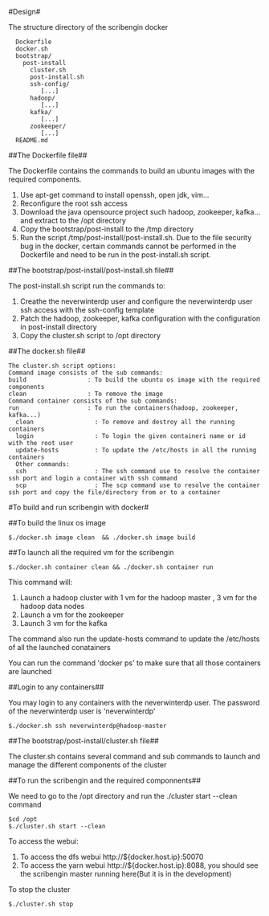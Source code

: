#Design#

The structure directory of the scribengin docker

````
  Dockerfile 
  docker.sh
  bootstrap/
    post-install
      cluster.sh      
      post-install.sh 
      ssh-config/
         [...]
      hadoop/     
         [...]
      kafka/           
         [...]
      zookeeper/
         [...]
  README.md 
````

##The Dockerfile file##

The Dockerfile contains the commands to build an ubuntu images with the required components.

1. Use apt-get command to install  openssh, open jdk, vim... 
2. Reconfigure the root ssh access
3. Download the java opensource project such hadoop, zookeeper, kafka... and extract to the /opt directory
4. Copy the bootstrap/post-install to the /tmp directory
5. Run the script /tmp/post-install/post-install.sh. Due to the file security bug in the docker, certain commands cannot be performed in the Dockerfile and need to be run in the post-install.sh script.

##The bootstrap/post-install/post-install.sh file##

The post-install.sh script run the commands to:

1. Creathe the neverwinterdp user and configure the neverwinterdp user ssh access with the ssh-config template
2. Patch the hadoop, zookeeper, kafka configuration with the configuration in post-install directory
3. Copy the cluster.sh script to /opt directory



##The docker.sh file##

````
The cluster.sh script options: 
Command image consists of the sub commands: 
build                 : To build the ubuntu os image with the required components
clean                 : To remove the image
Command container consists of the sub commands: 
run                   : To run the containers(hadoop, zookeeper, kafka...)
  clean                 : To remove and destroy all the running containers
  login                 : To login the given containeri name or id  with the root user
  update-hosts          : To update the /etc/hosts in all the running containers
  Other commands:
  ssh                   : The ssh command use to resolve the container ssh port and login a container with ssh command
  scp                   : The scp command use to resolve the container ssh port and copy the file/directory from or to a container
````

#To build and run scribengin with docker#

##To build the linux os image

````
$./docker.sh image clean  && ./docker.sh image build
````

##To launch all the required vm for the scribengin 

````
$./docker.sh container clean && ./docker.sh container run
````

This command will:

1. Launch a hadoop cluster with 1 vm for the hadoop master , 3 vm for the hadoop data nodes
2. Launch a vm for the zookeeper
3. Launch 3 vm for the kafka

The command also run the update-hosts command to update the /etc/hosts of all the launched conatainers

You can run the command 'docker ps' to make sure that all those containers are launched

##Login to any containers##

You may login to any containers with the neverwinterdp user. The password of the neverwinterdp user is 'neverwinterdp'

````
$./docker.sh ssh neverwinterdp@hadoop-master
````

##The bootstrap/post-install/cluster.sh file##

The cluster.sh contains several command and sub commands to launch and manage the different components of the cluster

##To run the scribengin and the required componnents##

We need to go to the /opt directory and run the ./cluster start --clean command

````
$cd /opt
$./cluster.sh start --clean
````

To access the webui:

1. To access the dfs webui http://${docker.host.ip}:50070
1. To access the yarn webui http://${docker.host.ip}:8088, you should see the scribengin master running here(But it is in the development)

To stop the cluster

````
$./cluster.sh stop
````

